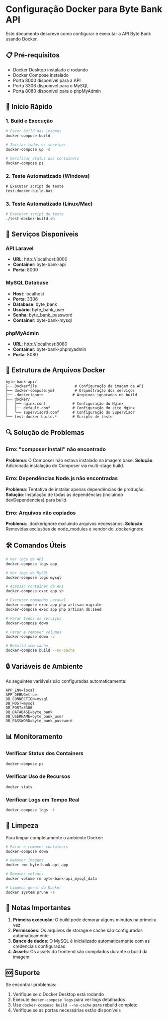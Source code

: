 # Configuração Docker para Byte Bank API

Este documento descreve como configurar e executar a API Byte Bank usando Docker.

## 📋 Pré-requisitos

- Docker Desktop instalado e rodando
- Docker Compose instalado
- Porta 8000 disponível para a API
- Porta 3306 disponível para o MySQL
- Porta 8080 disponível para o phpMyAdmin

## 🚀 Início Rápido

### 1. Build e Execução

```bash
# Fazer build das imagens
docker-compose build

# Iniciar todos os serviços
docker-compose up -d

# Verificar status dos containers
docker-compose ps
```

### 2. Teste Automatizado (Windows)

```cmd
# Executar script de teste
test-docker-build.bat
```

### 3. Teste Automatizado (Linux/Mac)

```bash
# Executar script de teste
./test-docker-build.sh
```

## 🔧 Serviços Disponíveis

### API Laravel
- **URL**: http://localhost:8000
- **Container**: byte-bank-api
- **Porta**: 8000

### MySQL Database
- **Host**: localhost
- **Porta**: 3306
- **Database**: byte_bank
- **Usuário**: byte_bank_user
- **Senha**: byte_bank_password
- **Container**: byte-bank-mysql

### phpMyAdmin
- **URL**: http://localhost:8080
- **Container**: byte-bank-phpmyadmin
- **Porta**: 8080

## 📁 Estrutura de Arquivos Docker

```
byte-bank-api/
├── Dockerfile                 # Configuração da imagem da API
├── docker-compose.yml         # Orquestração dos serviços
├── .dockerignore             # Arquivos ignorados no build
├── docker/
│   ├── nginx.conf            # Configuração do Nginx
│   ├── default.conf          # Configuração do site Nginx
│   └── supervisord.conf      # Configuração do Supervisor
└── test-docker-build.*       # Scripts de teste
```

## 🔍 Solução de Problemas

### Erro: "composer install" não encontrado
**Problema**: O Composer não estava instalado na imagem base.
**Solução**: Adicionada instalação do Composer via multi-stage build.

### Erro: Dependências Node.js não encontradas
**Problema**: Tentativa de instalar apenas dependências de produção.
**Solução**: Instalação de todas as dependências (incluindo devDependencies) para build.

### Erro: Arquivos não copiados
**Problema**: .dockerignore excluindo arquivos necessários.
**Solução**: Removidas exclusões de node_modules e vendor do .dockerignore.

## 🛠️ Comandos Úteis

```bash
# Ver logs da API
docker-compose logs app

# Ver logs do MySQL
docker-compose logs mysql

# Acessar container da API
docker-compose exec app sh

# Executar comandos Laravel
docker-compose exec app php artisan migrate
docker-compose exec app php artisan db:seed

# Parar todos os serviços
docker-compose down

# Parar e remover volumes
docker-compose down -v

# Rebuild sem cache
docker-compose build --no-cache
```

## 🔒 Variáveis de Ambiente

As seguintes variáveis são configuradas automaticamente:

```env
APP_ENV=local
APP_DEBUG=true
DB_CONNECTION=mysql
DB_HOST=mysql
DB_PORT=3306
DB_DATABASE=byte_bank
DB_USERNAME=byte_bank_user
DB_PASSWORD=byte_bank_password
```

## 📊 Monitoramento

### Verificar Status dos Containers
```bash
docker-compose ps
```

### Verificar Uso de Recursos
```bash
docker stats
```

### Verificar Logs em Tempo Real
```bash
docker-compose logs -f
```

## 🧹 Limpeza

Para limpar completamente o ambiente Docker:

```bash
# Parar e remover containers
docker-compose down

# Remover imagens
docker rmi byte-bank-api_app

# Remover volumes
docker volume rm byte-bank-api_mysql_data

# Limpeza geral do Docker
docker system prune -a
```

## 📝 Notas Importantes

1. **Primeira execução**: O build pode demorar alguns minutos na primeira vez
2. **Permissões**: Os arquivos de storage e cache são configurados automaticamente
3. **Banco de dados**: O MySQL é inicializado automaticamente com as credenciais configuradas
4. **Assets**: Os assets do frontend são compilados durante o build da imagem

## 🆘 Suporte

Se encontrar problemas:

1. Verifique se o Docker Desktop está rodando
2. Execute `docker-compose logs` para ver logs detalhados
3. Use `docker-compose build --no-cache` para rebuild completo
4. Verifique se as portas necessárias estão disponíveis 